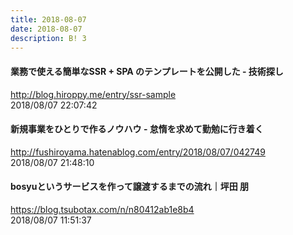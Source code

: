 ```yaml
---
title: 2018-08-07
date: 2018-08-07
description: B! 3
---
```


#### 業務で使える簡単なSSR + SPA のテンプレートを公開した - 技術探し
http://blog.hiroppy.me/entry/ssr-sample<br>
2018/08/07 22:07:42<br>


#### 新規事業をひとりで作るノウハウ - 怠惰を求めて勤勉に行き着く
http://fushiroyama.hatenablog.com/entry/2018/08/07/042749<br>
2018/08/07 21:48:10<br>


#### bosyuというサービスを作って譲渡するまでの流れ｜坪田 朋
https://blog.tsubotax.com/n/n80412ab1e8b4<br>
2018/08/07 11:51:37<br>


